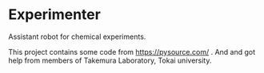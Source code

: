 # Experimenter
Assistant robot for chemical experiments.

This project contains some code from https://pysource.com/ . And and got help from members of Takemura Laboratory, Tokai university.
